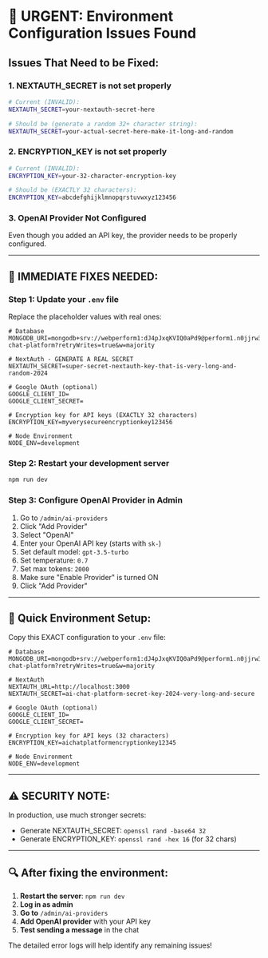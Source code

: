 # 🚨 URGENT: Environment Configuration Issues Found

## **Issues That Need to be Fixed:**

### 1. **NEXTAUTH_SECRET is not set properly**
```bash
# Current (INVALID):
NEXTAUTH_SECRET=your-nextauth-secret-here

# Should be (generate a random 32+ character string):
NEXTAUTH_SECRET=your-actual-secret-here-make-it-long-and-random
```

### 2. **ENCRYPTION_KEY is not set properly**
```bash
# Current (INVALID):
ENCRYPTION_KEY=your-32-character-encryption-key

# Should be (EXACTLY 32 characters):
ENCRYPTION_KEY=abcdefghijklmnopqrstuvwxyz123456
```

### 3. **OpenAI Provider Not Configured**
Even though you added an API key, the provider needs to be properly configured.

---

## **🔧 IMMEDIATE FIXES NEEDED:**

### Step 1: Update your `.env` file
Replace the placeholder values with real ones:

```env
# Database
MONGODB_URI=mongodb+srv://webperform1:dJ4pJxqKVIQ0aPd9@perform1.n0jjrw3.mongodb.net/ai-chat-platform?retryWrites=true&w=majority

# NextAuth - GENERATE A REAL SECRET
NEXTAUTH_SECRET=super-secret-nextauth-key-that-is-very-long-and-random-2024

# Google OAuth (optional)
GOOGLE_CLIENT_ID=
GOOGLE_CLIENT_SECRET=

# Encryption key for API keys (EXACTLY 32 characters)
ENCRYPTION_KEY=myverysecureencryptionkey123456

# Node Environment
NODE_ENV=development
```

### Step 2: Restart your development server
```bash
npm run dev
```

### Step 3: Configure OpenAI Provider in Admin
1. Go to `/admin/ai-providers`
2. Click "Add Provider"
3. Select "OpenAI"
4. Enter your OpenAI API key (starts with `sk-`)
5. Set default model: `gpt-3.5-turbo`
6. Set temperature: `0.7`
7. Set max tokens: `2000`
8. Make sure "Enable Provider" is turned ON
9. Click "Add Provider"

---

## **🎯 Quick Environment Setup:**

Copy this EXACT configuration to your `.env` file:

```env
# Database
MONGODB_URI=mongodb+srv://webperform1:dJ4pJxqKVIQ0aPd9@perform1.n0jjrw3.mongodb.net/ai-chat-platform?retryWrites=true&w=majority

# NextAuth
NEXTAUTH_URL=http://localhost:3000
NEXTAUTH_SECRET=ai-chat-platform-secret-key-2024-very-long-and-secure

# Google OAuth (optional)
GOOGLE_CLIENT_ID=
GOOGLE_CLIENT_SECRET=

# Encryption key for API keys (32 characters)
ENCRYPTION_KEY=aichatplatformencryptionkey12345

# Node Environment
NODE_ENV=development
```

---

## **⚠️ SECURITY NOTE:**
In production, use much stronger secrets:
- Generate NEXTAUTH_SECRET: `openssl rand -base64 32`
- Generate ENCRYPTION_KEY: `openssl rand -hex 16` (for 32 chars)

---

## **🔍 After fixing the environment:**

1. **Restart the server**: `npm run dev`
2. **Log in as admin**
3. **Go to** `/admin/ai-providers`
4. **Add OpenAI provider** with your API key
5. **Test sending a message** in the chat

The detailed error logs will help identify any remaining issues!
